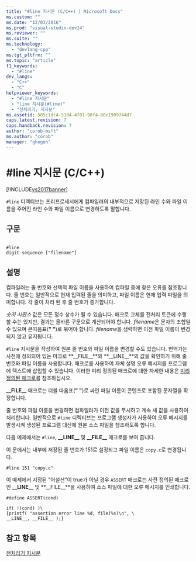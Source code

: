 ```yaml
---
title: "#line 지시문 (C/C++) | Microsoft Docs"
ms.custom: ""
ms.date: "12/03/2016"
ms.prod: "visual-studio-dev14"
ms.reviewer: ""
ms.suite: ""
ms.technology: 
  - "devlang-cpp"
ms.tgt_pltfrm: ""
ms.topic: "article"
f1_keywords: 
  - "#line"
dev_langs: 
  - "C++"
  - "C"
helpviewer_keywords: 
  - "#line 지시문"
  - "line 지시문(#line)"
  - "전처리기, 지시문"
ms.assetid: 585c1dc4-5184-4f01-98f4-80c1909744d7
caps.latest.revision: 7
caps.handback.revision: 7
author: "corob-msft"
ms.author: "corob"
manager: "ghogen"
---
```

# #line 지시문 (C/C++)
[!INCLUDE[vs2017banner](../assembler/inline/includes/vs2017banner.md)]

`#line` 디렉티브는 프리프로세서에게 컴파일러의 내부적으로 저장된 라인 수와 파일 이름을 주어진 라인 수와 파일 이름으로 변경하도록 말합니다.  
  
## 구문  
  
```  
  
#line   
digit-sequence ["filename"]  
```  
  
## 설명  
 컴파일러는 줄 번호와 선택적 파일 이름을 사용하여 컴파일 중에 찾은 오류를 참조합니다.  줄 번호는 일반적으로 현재 입력된 줄을 의미하고, 파일 이름은 현재 입력 파일을 의미합니다.  각 줄이 처리 된 후 줄 번호가 증가합니다.  
  
 *숫자 시퀀스* 값은 모든 정수 상수가 될 수 있습니다.  매크로 교체를 전처리 토큰에 수행할 수는 있지만, 결과는 올바른 구문으로 계산되어야 합니다.  *filename*은 문자의 조합일 수 있으며 큰따옴표\(**" "**\)로 묶어야 합니다.  *filename*을 생략하면 이전 파일 이름이 변경되지 않고 유지됩니다.  
  
 `#line` 지시문을 작성하여 원본 줄 번호와 파일 이름을 변경할 수도 있습니다.  번역가는 사전에 정의되어 있는 마크로 **\_\_FILE\_\_**와 **\_\_LINE\_\_**의 값을 확인하기 위해 줄 번호와 파일 이름을 사용합니다.  매크로를 사용하여 자체 설명 오류 메시지를 프로그램에 텍스트에 삽입할 수 있습니다.  이러한 미리 정의된 매크로에 대한 자세한 내용은 [미리 정의된 매크로](../preprocessor/predefined-macros.md)를 참조하십시오.  
  
 **\_\_FILE\_\_** 매크로는 더블 따옴표\(**" "**\)로 싸인 파일 이름이 콘텐츠로 포함된 문자열을 확장합니다.  
  
 줄 번호와 파일 이름을 변경하면 컴파일러가 이전 값을 무시하고 계속 새 값을 사용하여 처리합니다.  일반적으로 `#line` 디렉티브는 프로그램 생성자가 사용하여 오류 메시지를 발생시켜 생성된 프로그램 대신에 원본 소스 파일을 참조하도록 합니다.  
  
 다음 예제에서는 `#line`, **\_\_LINE\_\_** 및 **\_\_FILE\_\_** 매크로를 보여 줍니다.  
  
 이 문에서는 내부에 저장된 줄 번호가 151로 설정되고 파일 이름은 `copy.c`로 변경됩니다.  
  
```  
#line 151 "copy.c"  
```  
  
 이 예제에서 지정된 "어설션"이 true가 아닐 경우 `ASSERT` 매크로는 사전 정의된 매크로인 **\_\_LINE\_\_** 및 **\_\_FILE\_\_**을 사용하여 소스 파일에 대한 오류 메시지를 인쇄합니다.  
  
```  
#define ASSERT(cond)  
  
if( !(cond) )\  
{printf( "assertion error line %d, file(%s)\n", \  
__LINE__, __FILE__ );}  
```  
  
## 참고 항목  
 [전처리기 지시문](../preprocessor/preprocessor-directives.md)